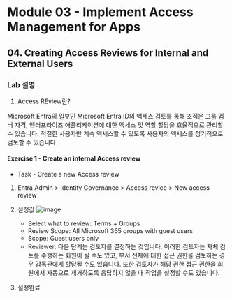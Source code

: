 # Module 03 - Implement Access Management for Apps
## 04. Creating Access Reviews for Internal and External Users

### Lab 설명 

1. Access REview란? 

Microsoft Entra의 일부인 Microsoft Entra ID의 액세스 검토를 통해 조직은 그룹 멤버 자격, 엔터프라이즈 애플리케이션에 대한 액세스 및 역할 할당을 효율적으로 관리할 수 있습니다. 적절한 사용자만 계속 액세스할 수 있도록 사용자의 액세스를 정기적으로 검토할 수 있습니다.



#### Exercise 1 - Create an internal Access review
* Task - Create a new Access review

1. Entra Admin > Identity Governance > Access revice > New access review
2. 설정값
![image](https://github.com/user-attachments/assets/b912623c-da96-49d4-a177-26a59310c157)

   * Select what to review: Terms + Groups
   * Review Scope: All Microsoft 365 groups with guest users
   * Scope: Guest users only
   * Reviewer: 다음 단계는 검토자를 결정하는 것입니다. 이러한 검토자는 자체 검토를 수행하는 회원이 될 수도 있고, 부서 전체에 대한 접근 권한을 검토하는 경우 감독관에게 할당될 수도 있습니다. 또한 검토자가 해당 권한 접근 권한을 회원에서 자동으로 제거하도록 응답하지 않을 때 작업을 설정할 수도 있습니다.
  3. 설정완료
